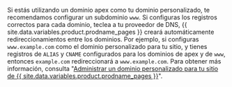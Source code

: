 Si estás utilizando un dominio apex como tu dominio personalizado, te recomendamos configurar un subdominio `www`. Si configuras los registros correctos para cada dominio, teclea a tu proveedor de DNS, {{ site.data.variables.product.prodname_pages }} creará automáticamente redireccionamientos entre los dominios. Por ejemplo, si configuras `www.example.com` como el dominio personalizado para tu sitio, y tienes registros de `ALIAS` y `CNAME` configurados para los dominios de apex y de `www`, entonces `example.com` redireccionará a `www.example.com`. Para obtener más información, consulta "[Administrar un dominio personalizado para tu sitio de {{ site.data.variables.product.prodname_pages }}](/github/working-with-github-pages/managing-a-custom-domain-for-your-github-pages-site/#configuring-a-subdomain)".
